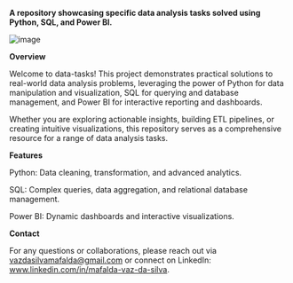 **A repository showcasing specific data analysis tasks solved using Python, SQL, and Power BI.**

![image](https://github.com/user-attachments/assets/bb2a2b31-e9cd-45f8-bc07-0507b8d87b5d)

**Overview**

Welcome to data-tasks! This project demonstrates practical solutions to real-world data analysis problems, leveraging the power of Python for data manipulation and visualization, SQL for querying and database management, and Power BI for interactive reporting and dashboards.

Whether you are exploring actionable insights, building ETL pipelines, or creating intuitive visualizations, this repository serves as a comprehensive resource for a range of data analysis tasks.

**Features**

Python: Data cleaning, transformation, and advanced analytics.

SQL: Complex queries, data aggregation, and relational database management.

Power BI: Dynamic dashboards and interactive visualizations.


**Contact**

For any questions or collaborations, please reach out via vazdasilvamafalda@gmail.com or connect on LinkedIn: www.linkedin.com/in/mafalda-vaz-da-silva.

